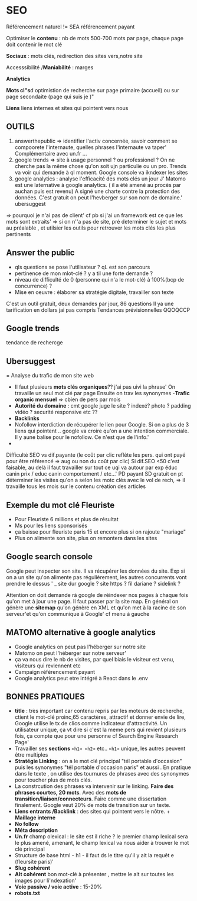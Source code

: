 # SEO

Référencement naturel != SEA référencement payant

Optimiser le **contenu**  : nb de mots 500-700 mots par page, chaque page doit contenir le mot clé

**Sociaux** : mots clés, redirection des sites vers,notre site

Accesssibilité /**Maniabilité** : marges 

**Analytics**
 
**Mots cl"s**d optimistion de recherche sur page primaire (accueil) ou sur page secondaite (page qui suis je )"

**Liens** liens internes et sites qui pointent vers nous

## OUTILS
1. answerthepublic => identifier l'activ concernée, savoir comment se compoorete l'internaute, quelles phrases l'internaute va taper'
Complémentaire avec un.fr ...
2. google trends => site à usage personnel ? ou professionel ? On ne cherche pas la même chose qu'on soit ujn particulie ou un pro. Trends va voir qui demande  à ql moment.
Google console va ikndexer les sites
3. google analytics : analyse l'efficacité des mots clés un jour J'
Matomo est une laternative à google analytics. ( il a été amené au procès par auchan puis est revenu)
A signé une charte contre la protection des données.
C'est gratuit on peut l'hevberger sur son nom de domaine.'
ubersuggest

=> pourquoi je n'ai pas de client'
cf pb si j'ai un framework est ce que les mots sont extraits'
=> si on n''a pas de site, pré determiner le sujet et mots au préalable , et utilsier les outils pour retrouver les mots clés les plus pertinents

## Answer the public

- qls questions se pose l'utilisateur ? qL est son parcours
- pertinence de mon mlot-clé ? y a til une forte demande ?
- niveau de difficulté de 0 (personne qui n'a le mot-clé) à 100%(bcp de concurrence) ?
- Mise en oeuvre : élaborer sa stratégie digitale, travailler son texte

C'est un outil gratuit, deux demandes par jour, 86 questions
Il ya une tarification en dollars jai pas compris
Tendances prévisionnelles 
QQOQCCP

## Google trends
tendance de rechercge

## Ubersuggest

= Analyse du trafic de mon site web
- Il faut plusieurs **mots clés organiques**?? j'ai pas uivi la phrase'
On travaille un seul mot clé par page 
Ensuite on trav les synonymes
-**Trafic organic mensuel** => cbien de pers par mois
- **Autorité du domaine** : cmt google juge le site ? indexé? photo ? padding vidéo ? securité responsive etc ??
- **Backlinks**
- Nofollow interdiction de récupérer le lien pour Google. Si on a plus de 3 liens qui pointent .. google va croire qu'on a une intention commerciale. Il y aune balise pour le nofollow. Ce n'est que de l'info.'
- 
Difficulté SEO  vs dif.payante (le coût par clic reflète les pers. qui ont payé pour être référencé => aug ou non du coût par clic)
Si dif.SEO <50 c'est faisable, au delà il faut travailler sur tout ce uqi va autour par exp éduc canin prix / educ canin comportement / etc...'
PD payant SD gratuit
on pt déterminer les visites qu'on a selon les motc clés avec le vol de rech,
=> il travaille tous les mois sur le contenu création des articles

## Exemple du mot clé Fleuriste

-  Pour Fleuriste 6 millions et plus de résultat
- Ms pour les liens sponsorisés 
- ça baisse pour fleuriste paris 15 et encore plus si on rajoute "mariage"
- Plus on alimente son site, plus on remontera dans les sites

## Google search console

Google peut inspecter son site.
Il va récupérer les données du site.
Exp si on a un site qu'on alimente pas régulièrement, les autres concurrents vont prendre le dessus '
_ site dur google ?
site https ?
fil dariane ?
sidelink ?

Attention on doit demande rà google de réindexer nos pages à chaque fois qu'on met à jour une page.
Il faut passer par la site map.
En général on génère une **sitemap** qu'on génère en XML et qu'on met à la racine de son serveur'et qu'on communique à Google' cf menu à gauche 

## MATOMO alternative à google analytics

- Google analytics on peut pas l'héberger sur notre site
- Matomo on peut l'héberger sur notre serveur'
- ça va nous dire le nb de visites, par quel biais le visiteur est venu, visiteurs qui reviennent etc
- Campaign référencement payant
- Google analytics peut etre intégré à React dans le .env

## BONNES PRATIQUES

- **title** : très important car contenu repris par les moteurs de recherche, ctient le mot-clé proinc,65 caractères, attractif et donner envie de lire, Google utilise le tx de clics comme indicateur d'attractivité. Un utilisateur unique, ça vt dire si c'est la meme pers qui revient plusieurs fois, ça compte que pour une personne cf Search Engine Research Page'
- Travailler ses **sections** `<h1> <h2>` etc.. `<h1>` unique, les autres peuvent être multiples
- **Stratégie Linking** : on a le mot clé principal "tél portable d'occasion" puis les synonymes "tél portable d'occasion paris"  et aussi . En pratique dans le texte , on utilise des tournures de phrases avec des synonymes pour toucher plus de mots clés.
- La constrcution des phrases va intervenir sur le linking. **Faire des phrases courtes, 20 mots**.
Avec des **mots de transition/liaison/connecteurs**. Faire comme une dissertation finalement.
Google veut 20% de mots de transition sur un texte.
- **Liens entrants /Backlink** : des sites qui pointent vers le nôtre. + **Maillage interne** 
- **No follow**
- **Méta description** 
- **Un.fr** champ olexical : le site est il riche ? le premier champ lexical sera le plus amené, amenant, 
le champ lexical va nous aider à trouver le mot clé principal
- Structure de base html - h1 - il faut ds le titre qu'il y ait la requêt e (fleursite paris)'
- **Slug cohérent** 
- **Alt cohérent** bon mot-clé à présenter , mettre le alt sur toutes les images pour li'ndexation'
- **Voie passive / voie active** : 15-20%
- **robots.txt**



